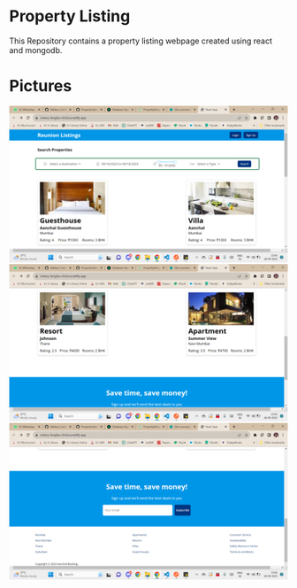 # Property Listing

This Repository contains a property listing webpage created using react and mongodb.

# Pictures

![alt text](https://github.com/aanchal-thaman/PropertyListing/blob/main/Images/home.png)
![alt text](https://github.com/aanchal-thaman/PropertyListing/blob/main/Images/property.png)
![alt text](https://github.com/aanchal-thaman/PropertyListing/blob/main/Images/subscribe.png)

